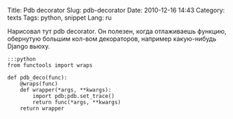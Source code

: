 Title: Pdb decorator
Slug: pdb-decorator
Date: 2010-12-16 14:43
Category: texts
Tags: python, snippet
Lang: ru

Нарисовал тут pdb decorator. Он полезен, когда отлаживаешь функцию, обернутую
большим кол-вом декораторов, например какую-нибудь Django вьюху.

    :::python
    from functools import wraps

    def pdb_deco(func):
        @wraps(func)
        def wrapper(*args, **kwargs):
            import pdb;pdb.set_trace()
            return func(*args, **kwargs)
        return wrapper

